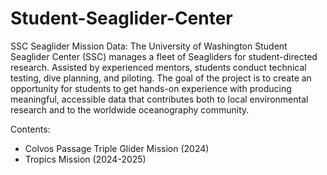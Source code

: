 # Student-Seaglider-Center
SSC Seaglider Mission Data: 
The University of Washington Student Seaglider Center (SSC) manages a fleet of Seagliders for student-directed research. Assisted by experienced mentors, students conduct technical testing, dive planning, and piloting. The goal of the project is to create an opportunity for students to get hands-on experience with producing meaningful, accessible data that contributes both to local environmental research and to the worldwide oceanography community.

Contents: 
- Colvos Passage Triple Glider Mission (2024)
- Tropics Mission (2024-2025)
